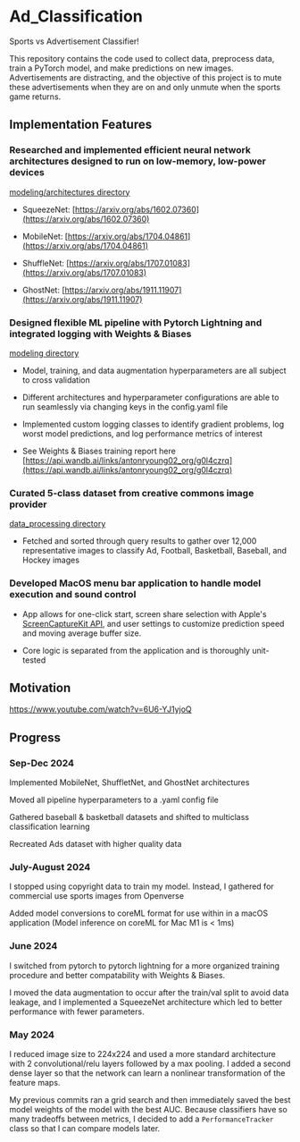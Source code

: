 # Ad_Classification

Sports vs Advertisement Classifier!

This repository contains the code used to collect data, preprocess data, train a PyTorch model, and make predictions on new images. Advertisements are distracting, and the objective of this project is to mute these advertisements when they are on and only unmute when the sports game returns.

## Implementation Features

### Researched and implemented efficient neural network architectures designed to run on low-memory, low-power devices 

[modeling/architectures directory](./modeling/architectures)

- SqueezeNet: [https://arxiv.org/abs/1602.07360](https://arxiv.org/abs/1602.07360)

- MobileNet: [https://arxiv.org/abs/1704.04861](https://arxiv.org/abs/1704.04861)

- ShuffleNet: [https://arxiv.org/abs/1707.01083](https://arxiv.org/abs/1707.01083)

- GhostNet: [https://arxiv.org/abs/1911.11907](https://arxiv.org/abs/1911.11907)

### Designed flexible ML pipeline with Pytorch Lightning and integrated logging with Weights & Biases 

[modeling directory](./modeling)

- Model, training, and data augmentation hyperparameters are all subject to cross validation

- Different architectures and hyperparameter configurations are able to run seamlessly via changing keys in the config.yaml file

- Implemented custom logging classes to identify gradient problems, log worst model predictions, and log performance metrics of interest

- See Weights & Biases training report here [https://api.wandb.ai/links/antonryoung02_org/g0l4czrq](https://api.wandb.ai/links/antonryoung02_org/g0l4czrq)

### Curated 5-class dataset from creative commons image provider 

[data_processing directory](./data_processing)

- Fetched and sorted through query results to gather over 12,000 representative images to classify Ad, Football, Basketball, Baseball, and Hockey images

### Developed MacOS menu bar application to handle model execution and sound control

- App allows for one-click start, screen share selection with Apple's [ScreenCaptureKit API](https://developer.apple.com/documentation/screencapturekit/), and user settings to customize prediction speed and moving average buffer size.

- Core logic is separated from the application and is thoroughly unit-tested

## Motivation

https://www.youtube.com/watch?v=6U6-YJ1yjoQ

## Progress

### Sep-Dec 2024

Implemented MobileNet, ShuffletNet, and GhostNet architectures

Moved all pipeline hyperparameters to a .yaml config file

Gathered baseball & basketball datasets and shifted to multiclass classification learning

Recreated Ads dataset with higher quality data

### July-August 2024

I stopped using copyright data to train my model. Instead, I gathered for commercial use sports images from Openverse

Added model conversions to coreML format for use within in a macOS application (Model inference on coreML for Mac M1 is < 1ms)

### June 2024

I switched from pytorch to pytorch lightning for a more organized training procedure and better compatability with Weights & Biases.

I moved the data augmentation to occur after the train/val split to avoid data leakage, and I implemented a SqueezeNet architecture which led to better performance with fewer parameters.

### May 2024

I reduced image size to 224x224 and used a more standard architecture with 2 convolutional/relu layers followed by a max pooling. I added a second dense layer so that the network can learn a nonlinear transformation of the feature maps.

My previous commits ran a grid search and then immediately saved the best model weights of the model with the best AUC. Because classifiers have so many tradeoffs between metrics, I decided to add a `PerformanceTracker` class so that I can compare models later.
